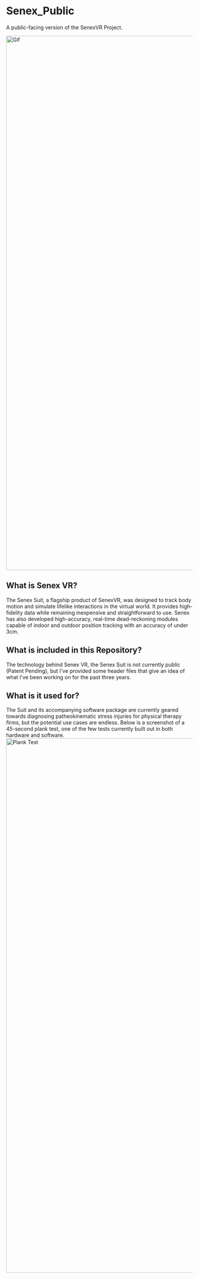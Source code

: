 # Senex_Public
A public-facing version of the SenexVR Project.

<img width="1440" alt="Gif" src="https://github.com/Eemac/Senex_Public/assets/28767801/af33710f-d304-48ee-82d3-273f5d365b34">


## What is Senex VR?
The Senex Suit, a flagship product of SenexVR, was designed to track body motion and simulate lifelike interactions in the virtual world. It provides high-fidelity data while remaining inexpensive and straightforward to use. Senex has also developed high-accuracy, real-time dead-reckoning modules capable of indoor and outdoor position tracking with an accuracy of under 3cm. 

## What is included in this Repository?
The technology behind Senex VR, the Senex Suit is not currently public (Patent Pending), but I've provided some header files that give an idea of what I've been working on for the past three years.

## What is it used for?
The Suit and its accompanying software package are currently geared towards diagnosing patheokinematic stress injuries for physical therapy firms, but the potential use cases are endless. Below is a screenshot of a 45-second plank test, one of the few tests currently built out in both hardware and software.  
<img width="1440" alt="Plank Test" src="https://github.com/Eemac/Senex_Public/assets/28767801/418c651f-eccb-40e1-b5a6-51703c11411d">
